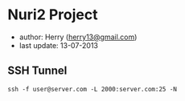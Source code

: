 Nuri2 Project
=============
- author: Herry (herry13@gmail.com)
- last update: 13-07-2013


SSH Tunnel
----------
	ssh -f user@server.com -L 2000:server.com:25 -N
